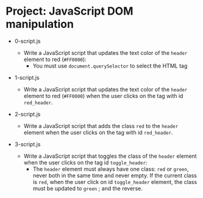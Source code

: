 # Project: JavaScript DOM manipulation

*   0-script.js
    - Write a JavaScript script that updates the text color of the `header` element to red (`#FF0000`):
      - You must use `document.querySelector` to select the HTML tag

*   1-script.js
    - Write a JavaScript script that updates the text color of the `header` element to red (`#FF0000`) when the user clicks on the tag with id `red_header`.

*   2-script.js
    - Write a JavaScript script that adds the class `red` to the `header` element when the user clicks on the tag with id `red_header`.

*   3-script.js
    - Write a JavaScript script that toggles the class of the `header` element when the user clicks on the tag id `toggle_header`:
      - The `header` element must always have one class: `red` or `green`, never both in the same time and never empty. If the current class is `red`, when the user click on id `toggle_header` element, the class must be updated to `green` ; and the reverse.
